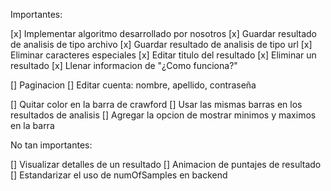 Importantes:

[x] Implementar algoritmo desarrollado por nosotros
[x] Guardar resultado de analisis de tipo archivo
[x] Guardar resultado de analisis de tipo url
[x] Eliminar caracteres especiales
[x] Editar titulo del resultado
[x] Eliminar un resultado
[x] Llenar informacion de "¿Como funciona?"

[] Paginacion
[] Editar cuenta: nombre, apellido, contraseña

[] Quitar color en la barra de crawford
[] Usar las mismas barras en los resultados de analisis
[] Agregar la opcion de mostrar minimos y maximos en la barra

No tan importantes:

[] Visualizar detalles de un resultado
[] Animacion de puntajes de resultado
[] Estandarizar el uso de numOfSamples en backend
